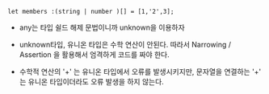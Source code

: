 ```
let members :(string | number )[] = [1,'2',3];
```

* any는 타입 쉴드 해제 문법이니까 unknown을 이용하자
* unknown타입, 유니온 타입은 수학 연산이 안된다. 따라서 Narrowing / Assertion 을 활용해서 엄격하게 코드를 짜야 한다.

* 수학적 연산의 '+' 는 유니온 타입에서 오류를 발생시키지만, 문자열을 연결하는 '+' 는 유니온 타입이더라도 오류 발생을 하지 않는다.